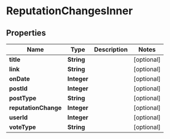 

# ReputationChangesInner


## Properties

| Name | Type | Description | Notes |
|------------ | ------------- | ------------- | -------------|
|**title** | **String** |  |  [optional] |
|**link** | **String** |  |  [optional] |
|**onDate** | **Integer** |  |  [optional] |
|**postId** | **Integer** |  |  [optional] |
|**postType** | **String** |  |  [optional] |
|**reputationChange** | **Integer** |  |  [optional] |
|**userId** | **Integer** |  |  [optional] |
|**voteType** | **String** |  |  [optional] |



